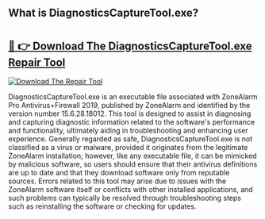 ## What is DiagnosticsCaptureTool.exe? 

# <h2><a href="https://exedetect.com/download.php?DiagnosticsCaptureTool.exe">🔗 👉 Download The DiagnosticsCaptureTool.exe Repair Tool</a></h2>

[![Download The Repair Tool](https://exedetect.com/download-button.jpg)](https://exedetect.com/download.php?DiagnosticsCaptureTool.exe)

DiagnosticsCaptureTool.exe is an executable file associated with ZoneAlarm Pro Antivirus+Firewall 2019, published by ZoneAlarm and identified by the version number 15.6.28.18012. This tool is designed to assist in diagnosing and capturing diagnostic information related to the software's performance and functionality, ultimately aiding in troubleshooting and enhancing user experience. Generally regarded as safe, DiagnosticsCaptureTool.exe is not classified as a virus or malware, provided it originates from the legitimate ZoneAlarm installation; however, like any executable file, it can be mimicked by malicious software, so users should ensure that their antivirus definitions are up to date and that they download software only from reputable sources. Errors related to this tool may arise due to issues with the ZoneAlarm software itself or conflicts with other installed applications, and such problems can typically be resolved through troubleshooting steps such as reinstalling the software or checking for updates.